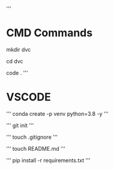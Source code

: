 '''
# CMD Commands
mkdir dvc

cd dvc

code .
'''

# VSCODE
'''
conda create -p venv python=3.8 -y
'''

'''
git init
'''

'''
touch .gitignore
'''


'''
touch README.md
'''


'''
pip install -r requirements.txt
'''

